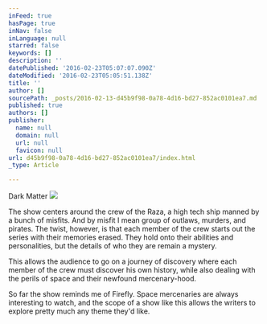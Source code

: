 ```yaml
---
inFeed: true
hasPage: true
inNav: false
inLanguage: null
starred: false
keywords: []
description: ''
datePublished: '2016-02-23T05:07:07.090Z'
dateModified: '2016-02-23T05:05:51.138Z'
title: ''
author: []
sourcePath: _posts/2016-02-13-d45b9f98-0a78-4d16-bd27-852ac0101ea7.md
published: true
authors: []
publisher:
  name: null
  domain: null
  url: null
  favicon: null
url: d45b9f98-0a78-4d16-bd27-852ac0101ea7/index.html
_type: Article

---
```

Dark Matter
![](https://the-grid-user-content.s3-us-west-2.amazonaws.com/6f008526-3a4d-4c71-ae54-dd6697577796.jpg)

The show centers around the crew of the Raza, a high tech ship manned by a bunch of misfits. And by misfit I mean group of outlaws, murders, and pirates. The twist, however, is that each member of the crew starts out the series with their memories erased. They hold onto their abilities and personalities, but the details of who they are remain a mystery.

This allows the audience to go on a journey of discovery where each member of the crew must discover his own history, while also dealing with the perils of space and their newfound mercenary-hood.

So far the show reminds me of Firefly. Space mercenaries are always interesting to watch, and the scope of a show like this allows the writers to explore pretty much any theme they'd like.